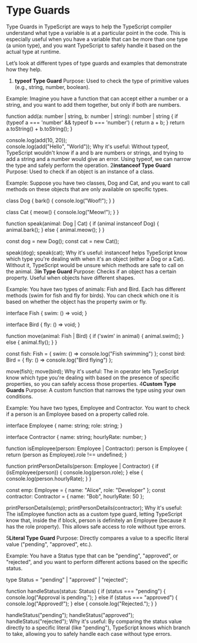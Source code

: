 # Type Guards
Type Guards in TypeScript are ways to help the TypeScript compiler understand what type a variable is at a particular point in the code. This is especially useful when you have a variable that can be more than one type (a union type), and you want TypeScript to safely handle it based on the actual type at runtime.

Let’s look at different types of type guards and examples that demonstrate how they help.


1. **typeof Type Guard**
Purpose: Used to check the type of primitive values (e.g., string, number, boolean).

Example:
Imagine you have a function that can accept either a number or a string, and you want to add them together, but only if both are numbers.

function add(a: number | string, b: number | string): number | string {
  if (typeof a === 'number' && typeof b === 'number') {
    return a + b; 
  }
  return a.toString() + b.toString(); 
}

console.log(add(10, 20));  
console.log(add("Hello", "World")); 
Why it's useful: Without typeof, TypeScript wouldn't know if a and b are numbers or strings, and trying to add a string and a number would give an error. Using typeof, we can narrow the type and safely perform the operation.
2**instanceof Type Guard**
Purpose: Used to check if an object is an instance of a class.

Example:
Suppose you have two classes, Dog and Cat, and you want to call methods on these objects that are only available on specific types.

class Dog {
  bark() { console.log("Woof!"); }
}

class Cat {
  meow() { console.log("Meow!"); }
}

function speak(animal: Dog | Cat) {
  if (animal instanceof Dog) {
    animal.bark(); 
  } else {
    animal.meow(); 
  }
}

const dog = new Dog();
const cat = new Cat();

speak(dog); 
speak(cat); 
Why it's useful: instanceof helps TypeScript know which type you're dealing with when it's an object (either a Dog or a Cat). Without it, TypeScript would be unsure which methods are safe to call on the animal.
3**in Type Guard**
Purpose: Checks if an object has a certain property. Useful when objects have different shapes.

Example:
You have two types of animals: Fish and Bird. Each has different methods (swim for fish and fly for birds). You can check which one it is based on whether the object has the property swim or fly.

interface Fish {
  swim: () => void;
}

interface Bird {
  fly: () => void;
}

function move(animal: Fish | Bird) {
  if ('swim' in animal) {
    animal.swim(); 
  } else {
    animal.fly(); 
  }
}

const fish: Fish = { swim: () => console.log("Fish swimming") };
const bird: Bird = { fly: () => console.log("Bird flying") };

move(fish); 
move(bird); 
Why it's useful: The in operator lets TypeScript know which type you're dealing with based on the presence of specific properties, so you can safely access those properties.
4**Custom Type Guards**
Purpose: A custom function that narrows the type using your own conditions.

Example:
You have two types, Employee and Contractor. You want to check if a person is an Employee based on a property called role.

interface Employee {
  name: string;
  role: string;
}

interface Contractor {
  name: string;
  hourlyRate: number;
}

function isEmployee(person: Employee | Contractor): person is Employee {
  return (person as Employee).role !== undefined;
}

function printPersonDetails(person: Employee | Contractor) {
  if (isEmployee(person)) {
    console.log(person.role); 
  } else {
    console.log(person.hourlyRate); 
  }
}

const emp: Employee = { name: "Alice", role: "Developer" };
const contractor: Contractor = { name: "Bob", hourlyRate: 50 };

printPersonDetails(emp); 
printPersonDetails(contractor); 
Why it's useful: The isEmployee function acts as a custom type guard, letting TypeScript know that, inside the if block, person is definitely an Employee (because it has the role property). This allows safe access to role without type errors.

5**Literal Type Guard**
Purpose: Directly compares a value to a specific literal value ("pending", "approved", etc.).

Example:
You have a Status type that can be "pending", "approved", or "rejected", and you want to perform different actions based on the specific status.

type Status = "pending" | "approved" | "rejected";

function handleStatus(status: Status) {
  if (status === "pending") {
    console.log("Approval is pending.");
  } else if (status === "approved") {
    console.log("Approved!");
  } else {
    console.log("Rejected.");
  }
}

handleStatus("pending"); 
handleStatus("approved"); 
handleStatus("rejected"); 
Why it's useful: By comparing the status value directly to a specific literal (like "pending"), TypeScript knows which branch to take, allowing you to safely handle each case without type errors.

